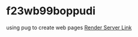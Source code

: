 # f23wb99boppudi
using pug to create web pages
[Render Server Link](https://f23wb99boppudi.onrender.com)
